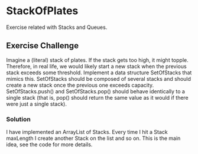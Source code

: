 # StackOfPlates
Exercise related with Stacks and Queues.

## Exercise Challenge
Imagine a (literal) stack of plates. If the stack gets too high, it might topple. 
Therefore, in real life, we would likely start a new stack when the previous stack exceeds some threshold. 
Implement a data structure SetOfStacks that mimics this. SetOfStacks should be composed of several stacks and should create a new stack once the previous one exceeds capacity. 
SetOfStacks.push() and SetOfStacks.pop() should behave identically to a single stack (that is, pop() should return the same value as it would if there were just a single stack).

### Solution
I have implemented an ArrayList of Stacks. 
Every time I hit a Stack maxLength I create another Stack on the list and so on. 
This is the main idea, see the code for more details.